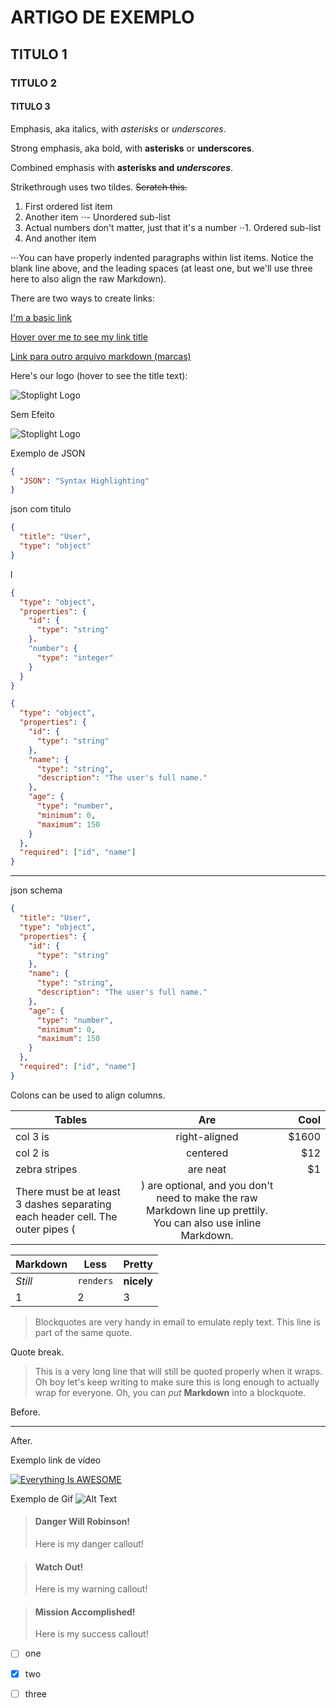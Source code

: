 
# ARTIGO DE EXEMPLO

## TITULO 1

### TITULO 2

#### TITULO 3

Emphasis, aka italics, with *asterisks* or _underscores_.

Strong emphasis, aka bold, with **asterisks** or __underscores__.

Combined emphasis with **asterisks and _underscores_**.

Strikethrough uses two tildes. ~~Scratch this.~~

1. First ordered list item
2. Another item
   ⋅⋅- Unordered sub-list
3. Actual numbers don't matter, just that it's a number
   ⋅⋅1. Ordered sub-list
4. And another item

⋅⋅⋅You can have properly indented paragraphs within list items. Notice the blank line above, and the leading spaces (at least one, but we'll use three here to also align the raw Markdown).

There are two ways to create links:

[I'm a basic link](https://www.google.com)

[Hover over me to see my link title](https://www.google.com "Google's Homepage")

[Link para outro arquivo markdown (marcas)](./brand/brands.md)


Here's our logo (hover to see the title text):

![Stoplight Logo](https://stoplight.io/images/home/logo-blue-black.png "Stoplight Logo")

Sem Efeito
<!--
focus: false
-->
![Stoplight Logo](https://stoplight.io/images/home/logo-blue-black.png "Stoplight Logo")

Exemplo de JSON
```json
{
  "JSON": "Syntax Highlighting"
}
```
json com titulo
```json title="Passed via meta tag" lineNumbers
{
  "title": "User",
  "type": "object"
}
```
l

<!--
type: tab
title: Json
-->
```json title= Json
{
  "type": "object",
  "properties": {
    "id": {
      "type": "string"
    }.
    "number": {
      "type": "integer"
    }
  }
}
```
<!--
type: tab
title: Json Schema
-->
```json json_schema title= Json Schema
{
  "type": "object",
  "properties": {
    "id": {
      "type": "string"
    },
    "name": {
      "type": "string",
      "description": "The user's full name."
    },
    "age": {
      "type": "number",
      "minimum": 0,
      "maximum": 150
    }
  },
  "required": ["id", "name"]
}
```
<!-- type: tab-end -->

---


json schema

```json json_schema
{
  "title": "User",
  "type": "object",
  "properties": {
    "id": {
      "type": "string"
    },
    "name": {
      "type": "string",
      "description": "The user's full name."
    },
    "age": {
      "type": "number",
      "minimum": 0,
      "maximum": 150
    }
  },
  "required": ["id", "name"]
}
```

Colons can be used to align columns.

| Tables        |      Are      |   Cool |
| ------------- | :-----------: | -----: |
| col 3 is      | right-aligned | \$1600 |
| col 2 is      |   centered    |   \$12 |
| zebra stripes |   are neat    |    \$1 |
There must be at least 3 dashes separating each header cell. The outer pipes (|) are optional, and you don't need to make the raw Markdown line up prettily. You can also use inline Markdown.

| Markdown | Less      | Pretty     |
| -------- | --------- | ---------- |
| _Still_  | `renders` | **nicely** |
| 1        | 2         | 3          |


> Blockquotes are very handy in email to emulate reply text.
> This line is part of the same quote.

Quote break.

> This is a very long line that will still be quoted properly when it wraps. Oh boy let's keep writing to make sure this is long enough to actually wrap for everyone. Oh, you can _put_ **Markdown** into a blockquote.

Before.

---

After.

Exemplo link de vídeo

[![Everything Is AWESOME](https://img.youtube.com/vi/s7UUawSvtX0/hqdefault.jpg)](https://www.youtube.com/watch?v=s7UUawSvtX0 "Everything Is AWESOME")

Exemplo de Gif
![Alt Text](https://media.giphy.com/media/vFKqnCdLPNOKc/giphy.gif)


<!-- theme: danger -->

> #### Danger Will Robinson!
>
> Here is my danger callout!

<!-- theme: warning -->
> #### Watch Out!
>
> Here is my warning callout!

<!-- theme: success -->

> #### Mission Accomplished!
>
> Here is my success callout!


- [ ] one
- [x] two
- [ ] three





